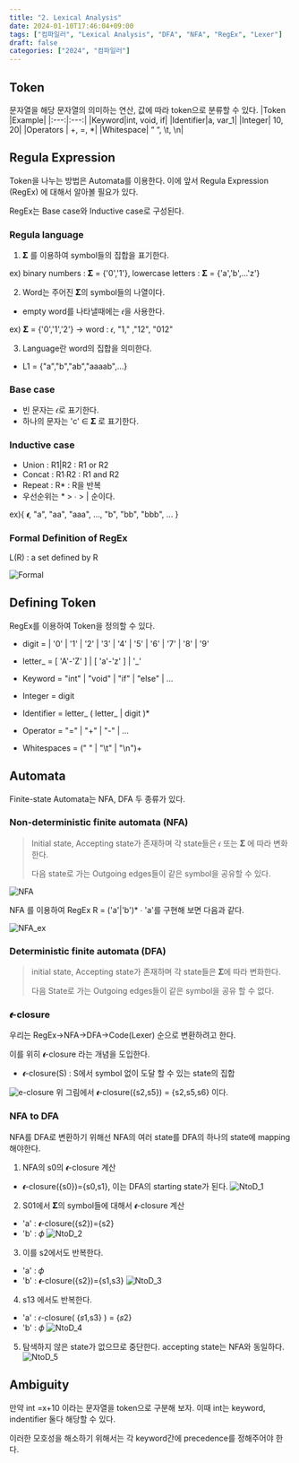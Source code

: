 ```yaml
---
title: "2. Lexical Analysis"
date: 2024-01-10T17:46:04+09:00
tags: ["컴파일러", "Lexical Analysis", "DFA", "NFA", "RegEx", "Lexer"]
draft: false
categories: ["2024", "컴파일러"]
---
```


## Token
문자열을 해당 문자열의 의미하는 연산, 값에 따라 token으로 분류할 수 있다.
|Token  |Example|
|:---:|:---:|
|Keyword|int, void, if|
|Identifier|a, var_1|
|Integer| 10, 20|
|Operators | +, =, *|
|Whitespace| “ “, \t, \n|

## Regula Expression
Token을 나누는 방법은 Automata를 이용한다. 이에 앞서 Regula Expression (RegEx) 에 대해서 알아볼 필요가 있다.


RegEx는 Base case와 Inductive case로 구성된다.


### Regula language
1. 𝚺 를 이용하여 symbol들의 집합을 표기한다.

ex) binary numbers : 𝚺 = {'0','1'}, lowercase letters : 𝚺 = {'a','b',...'z'}

2. Word는 주어진 𝚺의 symbol들의 나열이다.
- empty word를 나타낼때에는 𝜖을 사용한다.

ex) 𝚺 = {'0','1','2'} -> word : 𝜖, "1," ,"12", "012"

3. Language란 word의 집합을 의미한다.
- L1 = {"a","b","ab","aaaab",...}


### Base case
- 빈 문자는 𝜖로 표기한다.
- 하나의 문자는 'c' ∈ 𝚺 로 표기한다.
### Inductive case
- Union : R1|R2 : R1 or R2
- Concat : R1∙R2 : R1 and R2
- Repeat : R* : R을 반복
- 우선순위는 * > ∙ > | 순이다.

ex){ 𝝐, "a", "aa", "aaa", ..., "b", "bb", "bbb", ... }

### Formal Definition of RegEx
L(R) : a set defined by R

![Formal](https://github.com/246p/blog/blob/main/Hugo/blog/content/post/compiler/2.Formal.png?raw=true)


## Defining Token
RegEx를 이용하여 Token을 정의할 수 있다.

- digit = | '0' | '1' | '2' | '3' | '4' | '5' | '6' | '7' | '8' | '9'
- letter_ = [ 'A'-'Z' ] | [ 'a'-'z' ] | '_' 

- Keyword = "int" | "void" | "if" | "else" | ... 
- Integer = digit 
- Identifier = letter_ ( letter_ | digit )*
- Operator = "=" | "+" | "-" | ... 
- Whitespaces = (" " | "\t" | "\n")+ 


## Automata
Finite-state Automata는 NFA, DFA 두 종류가 있다.
### Non-deterministic finite automata (NFA)
> Initial state, Accepting state가 존재하며 각 state들은 𝜖 또는 𝚺 에 따라 변화한다. 
>
> 다음 state로 가는 Outgoing edges들이 같은 symbol을 공유할 수 있다.

![NFA](https://github.com/246p/blog/blob/main/Hugo/blog/content/post/compiler/image/2.NFA.png?raw=true)

NFA 를 이용하여 RegEx R = ('a'|'b')* ∙ 'a'를 구현해 보면 다음과 같다.

![NFA_ex](https://github.com/246p/blog/blob/main/Hugo/blog/content/post/compiler/image/2.NFA_ex.png?raw=true)

### Deterministic finite automata (DFA)
> initial state, Accepting state가 존재하며 각 state들은 𝚺에 따라 변화한다.
>
> 다음 State로 가는 Outgoing edges들이 같은 symbol을 공유 할 수 없다.


### 𝝐-closure
우리는 RegEx->NFA->DFA->Code(Lexer) 순으로 변환하려고 한다.

이를 위히 𝝐-closure 라는 개념을 도입한다.

- 𝝐-closure(S) : S에서 symbol 없이 도달 할 수 있는 state의 집합

![e-closure](https://github.com/246p/blog/blob/main/Hugo/blog/content/post/compiler/2.e-closure.png?raw=true)
위 그림에서 𝝐-closure({s2,s5}) = {s2,s5,s6} 이다.

### NFA to DFA
NFA를 DFA로 변환하기 위해선 NFA의 여러 state를 DFA의 하나의 state에 mapping 해야한다.

1. NFA의 s0의 𝝐-closure 계산
- 𝝐-closure({s0})={s0,s1}, 이는 DFA의 starting state가 된다.
![NtoD_1](https://github.com/246p/blog/blob/main/Hugo/blog/content/post/compiler/image/2.NtoD_1.png?raw=true)
2. S01에서 𝚺의 symbol들에 대해서 𝝐-closure 계산
- 'a' : 𝝐-closure({s2})={s2}
- 'b' : 𝜙
![NtoD_2](https://github.com/246p/blog/blob/main/Hugo/blog/content/post/compiler/image/2.NtoD_2.png?raw=true)
3. 이를 s2에서도 반복한다.
- 'a' : 𝜙
- 'b' : 𝝐-closure({s2})={s1,s3}
![NtoD_3](https://github.com/246p/blog/blob/main/Hugo/blog/content/post/compiler/image/2.NtoD_3.png?raw=true)
4. s13 에서도 반복한다.
- 'a' : 𝜖-closure( {𝑠1,s3} ) = {𝑠2}
- 'b' : 𝜙
![NtoD_4](https://github.com/246p/blog/blob/main/Hugo/blog/content/post/compiler/image/2.NtoD_4.png?raw=true)
5. 탐색하지 않은 state가 없으므로 중단한다. accepting state는 NFA와 동일하다.
![NtoD_5](https://github.com/246p/blog/blob/main/Hugo/blog/content/post/compiler/image/2.NtoD_5.png?raw=true)

## Ambiguity
만약 int =x+10 이라는 문자열을 token으로 구분해 보자. 이때 int는 keyword, indentifier 둘다 해당할 수 있다.

이러한 모호성을 해소하기 위해서는 각 keyword간에 precedence를 정해주어야 한다.